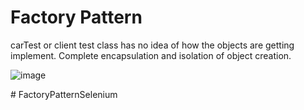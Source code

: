 # Factory Pattern

carTest or client test class has no idea of how the objects are getting implement.
Complete encapsulation and isolation of object creation.

![image](https://github.com/user-attachments/assets/8c9abf19-8842-48a1-aa97-0ea22b0e9751)


#   F a c t o r y P a t t e r n S e l e n i u m 
 
 
